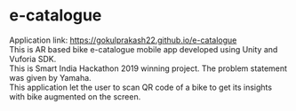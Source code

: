 # e-catalogue
Application link: https://gokulprakash22.github.io/e-catalogue<br>
This is AR based bike e-catalogue mobile app developed using Unity and Vuforia SDK.<br>
This is Smart India Hackathon 2019 winning project. The problem statement was given by Yamaha.<br>
This application let the user to scan QR code of a bike to get its insights with bike augmented on the screen.
